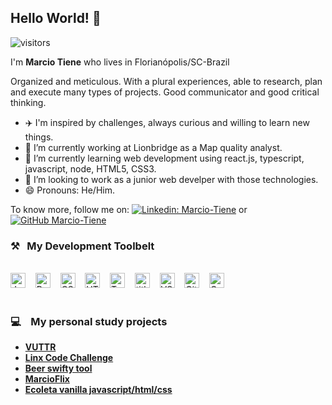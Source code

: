 ## Hello World! 👋

 ![visitors](https://visitor-badge.laobi.icu/badge?page_id=Marcio-Tiene)

I'm **Marcio Tiene** who lives in Florianópolis/SC-Brazil <br>

  Organized and meticulous.
  With a plural experiences, able to research, plan and execute many types of projects.
  Good communicator and good critical thinking. 


- ✈️ I'm inspired by challenges, always curious and willing to learn new things.<br>
- 🔭 I’m currently working at Lionbridge as a Map quality analyst.<br>
- 🌱 I’m currently learning web development using react.js, typescript, javascript, node, HTML5, CSS3.<br>
- 👯 I’m looking to work as a junior web develper with those technologies.<br>
- 😄 Pronouns: He/Him. <br>


To know more, follow me on:
[![Linkedin: Marcio-Tiene](https://img.shields.io/badge/-Marcio%20Tiene-blue?style=flat-square&logo=Linkedin&logoColor=white&link=https://www.linkedin.com/in/marcio-fornazari-tiene-940070193/)](https://www.linkedin.com/in/marcio-fornazari-tiene-940070193/)
or 
[![GitHub Marcio-Tiene](https://img.shields.io/github/followers/Marcio-tiene?label=follow&style=social)](https://github.com/Marcio-Tiene)<br> 


### ⚒&nbsp;&nbsp;&nbsp;My Development Toolbelt
<br><img alt="JavaScript" title="JavaScript" src="https://user-images.githubusercontent.com/1680157/87443764-4af82c80-c5cc-11ea-82c2-c368ee12cf6d.png" height="24">&nbsp;&nbsp;&nbsp;&nbsp;<img alt="ReactJS" title="ReactJS" src="https://www.iconfinder.com/data/icons/logos-3/600/React.js_logo-512.png" height="24">&nbsp;&nbsp;&nbsp;&nbsp;<img alt="CSS" title="CSS" src="https://user-images.githubusercontent.com/1680157/87443759-4a5f9600-c5cc-11ea-8ae0-715433c1f781.png" height="24">&nbsp;&nbsp;&nbsp;&nbsp;<img alt="HTML" title="HTML" src="https://user-images.githubusercontent.com/1680157/87443762-4af82c80-c5cc-11ea-85cf-57be0e83c169.png" height="24">&nbsp;&nbsp;&nbsp;&nbsp;<img alt="TypeScript" title="TypeScript" src="https://user-images.githubusercontent.com/1680157/87443766-4af82c80-c5cc-11ea-8a13-a651f150fa99.png" height="24">&nbsp;&nbsp;&nbsp;&nbsp;<img alt=" title=" title="Node.js" src="https://user-images.githubusercontent.com/1680157/87443758-4a5f9600-c5cc-11ea-8f63-92e126a1145b.png" height="24">&nbsp;&nbsp;&nbsp;&nbsp;<img alt="VS Code" title="VS Code" src="https://user-images.githubusercontent.com/1680157/87443751-492e6900-c5cc-11ea-9854-f82d4d921133.png" height="24">&nbsp;&nbsp;&nbsp;&nbsp;<img alt="Git" title="Git" src="https://user-images.githubusercontent.com/1680157/87443755-49c6ff80-c5cc-11ea-954a-579f7c72873a.png" height="24">&nbsp;&nbsp;&nbsp;&nbsp;<img alt="Google Chrome" title="Google Chrome" src="https://user-images.githubusercontent.com/1680157/87443745-47fd3c00-c5cc-11ea-878f-44f34572775e.png" height="24"><br><br>

### 💻 &nbsp;&nbsp;&nbsp;My personal study projects<br>
  
  - **[VUTTR](https://vuttr-pi.vercel.app/)**<br>
  - **[Linx Code Challenge](https://gracious-einstein-0d8015.netlify.app/)**<br>
  - **[Beer swifty tool](https://github.com/Marcio-Tiene/beer-swifty-tool-frontend)**<br>
  - **[MarcioFlix](https://marciotflix.vercel.app/)**<br>
  - **[Ecoleta vanilla javascript/html/css](https://github.com/Marcio-Tiene/nlw)**<br>
  




<!--
**Marcio-Tiene/Marcio-Tiene** is a ✨ _special_ ✨ repository because its `README.md` (this file) appears on your GitHub profile.

Here are some ideas to get you started:

- 🔭 I’m currently working on ...
- 🌱 I’m currently learning ...
- 👯 I’m looking to collaborate on ...
- 🤔 I’m looking for help with ...
- 💬 Ask me about ...
- 📫 How to reach me: ...
- 😄 Pronouns: ...
- ⚡ Fun fact: ...
-->
